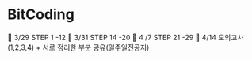 # BitCoding
🐙 3/29  STEP 1 -12
🐙 3/31  STEP 14 -20
🐙 4 /7  STEP 21 -29
🐙 4/14  모의고사(1,2,3,4) + 서로 정리한 부분 공유(일주일전공지)
